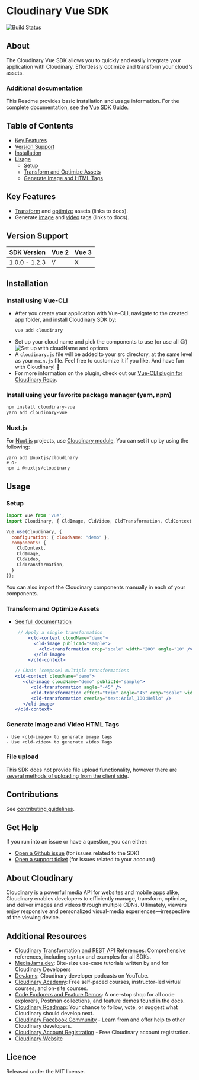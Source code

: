 Cloudinary Vue SDK
=========================
[![Build Status](https://travis-ci.org/cloudinary/cloudinary-vue.svg?branch=master)](https://travis-ci.org/cloudinary/cloudinary-vue)
## About
The Cloudinary Vue SDK allows you to quickly and easily integrate your application with Cloudinary.
Effortlessly optimize and transform your cloud's assets.


### Additional documentation
This Readme provides basic installation and usage information.
For the complete documentation, see the [Vue SDK Guide](https://cloudinary.com/documentation/vue_integration).


## Table of Contents
- [Key Features](#key-features)
- [Version Support](#Version-Support)
- [Installation](#installation)
- [Usage](#usage)
    - [Setup](#Setup)
    - [Transform and Optimize Assets](#Transform-and-Optimize-Assets)
    - [Generate Image and HTML Tags](#Generate-Image-and-Video-HTML-Tags)

## Key Features
- [Transform](https://cloudinary.com/documentation/vue_video_manipulation#video_transformation_examples) and [optimize](https://cloudinary.com/documentation/vue_image_manipulation#image_optimizations) assets (links to docs).
- Generate [image](https://cloudinary.com/documentation/vue_image_manipulation#deliver_and_transform_images) and [video](https://cloudinary.com/documentation/vue_video_manipulation#cldvideo_component) tags (links to docs).


## Version Support
| SDK Version   | Vue 2    | Vue 3  |
|---------------|----------|--------|
| 1.0.0 - 1.2.3 | V        | X      |



## Installation
### Install using Vue-CLI
- After you create your application with Vue-CLI, navigate to the created app folder, and install Cloudinary SDK by:
    ```bash
    vue add cloudinary
    ```
- Set up your cloud name and pick the components to use (or use all 😃)
  ![Set up with cloudName and options](http://bit.ly/2WSKTf0)
- A `cloudinary.js` file will be added to your src directory, at the same level as your `main.js` file. Feel free to customize it if you like. And have fun with Cloudinary! 🤟
- For more information on the plugin, check out our [Vue-CLI plugin for Cloudinary Repo](https://github.com/cloudinary/vue-cli-plugin-cloudinary).

### Install using your favorite package manager (yarn, npm)
```bash
npm install cloudinary-vue
yarn add cloudinary-vue
```
### Nuxt.js
For [Nuxt.js](https://nuxtjs.org) projects, use [Cloudinary module](https://cloudinary.nuxtjs.org/). You can set it up by using the following:
```
yarn add @nuxtjs/cloudinary
# Or
npm i @nuxtjs/cloudinary
```

## Usage 
### Setup
```javascript
import Vue from 'vue';
import Cloudinary, { CldImage, CldVideo, CldTransformation, CldContext } from "cloudinary-vue";

Vue.use(Cloudinary, {
  configuration: { cloudName: "demo" },
  components: {
    CldContext,
    CldImage, 
    CldVideo, 
    CldTransformation,
  }
});
```
You can also import the Cloudinary components manually in each of your components.

### Transform and Optimize Assets 
- [See full documentation](https://cloudinary.com/documentation/vue_image_manipulation)
    
   ```jsx
    // Apply a single transformation
        <cld-context cloudName="demo">
          <cld-image publicId="sample">
            <cld-transformation crop="scale" width="200" angle="10" />
          </cld-image>
        </cld-context>
    ```

    ```jsx
    // Chain (compose) multiple transformations
    <cld-context cloudName="demo">
       <cld-image cloudName="demo" publicId="sample">
          <cld-transformation angle="-45" />
          <cld-transformation effect="trim" angle="45" crop="scale" width="600" />
          <cld-transformation overlay="text:Arial_100:Hello" />
       </cld-image>
  </cld-context>
    ```
### Generate Image and Video HTML Tags
    - Use <cld-image> to generate image tags
    - Use <cld-video> to generate video Tags

### File upload
  This SDK does not provide file upload functionality, however there are [several methods of uploading from the client side](https://cloudinary.com/documentation/vue_image_and_video_upload).


## Contributions
See [contributing guidelines](/CONTRIBUTING.md).


## Get Help
If you run into an issue or have a question, you can either:
- [Open a Github issue](https://github.com/CloudinaryLtd/cloudinary_vue/issues) (for issues related to the SDK)
- [Open a support ticket](https://cloudinary.com/contact) (for issues related to your account)


## About Cloudinary
Cloudinary is a powerful media API for websites and mobile apps alike, Cloudinary enables developers to efficiently manage, transform, optimize, and deliver images and videos through multiple CDNs. Ultimately, viewers enjoy responsive and personalized visual-media experiences—irrespective of the viewing device.


## Additional Resources
- [Cloudinary Transformation and REST API References](https://cloudinary.com/documentation/cloudinary_references): Comprehensive references, including syntax and examples for all SDKs.
- [MediaJams.dev](https://mediajams.dev/): Bite-size use-case tutorials written by and for Cloudinary Developers
- [DevJams](https://www.youtube.com/playlist?list=PL8dVGjLA2oMr09amgERARsZyrOz_sPvqw): Cloudinary developer podcasts on YouTube.
- [Cloudinary Academy](https://training.cloudinary.com/): Free self-paced courses, instructor-led virtual courses, and on-site courses.
- [Code Explorers and Feature Demos](https://cloudinary.com/documentation/code_explorers_demos_index): A one-stop shop for all code explorers, Postman collections, and feature demos found in the docs.
- [Cloudinary Roadmap](https://cloudinary.com/roadmap): Your chance to follow, vote, or suggest what Cloudinary should develop next.
- [Cloudinary Facebook Community](https://www.facebook.com/groups/CloudinaryCommunity) - Learn from and offer help to other Cloudinary developers.
- [Cloudinary Account Registration](https://cloudinary.com/users/register/free) - Free Cloudinary account registration.
- [Cloudinary Website](https://cloudinary.com)


## Licence
Released under the MIT license.
